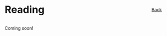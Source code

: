<div style="display: flex; justify-content: space-between; align-items: center; margin-bottom: 2rem; flex-wrap: wrap;">
  <h1 style="margin: 0; font-size: 2rem;">Reading</h1>
  <a href="/design/" class="home-button">Back</a>
</div>
Coming soon!